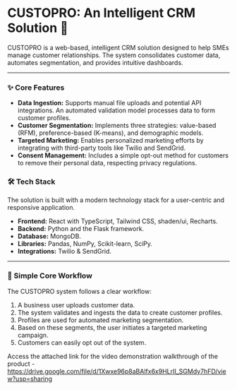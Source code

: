# **CUSTOPRO: An Intelligent CRM Solution** 🚀

CUSTOPRO is a web-based, intelligent CRM solution designed to help SMEs manage customer relationships. The system consolidates customer data, automates segmentation, and provides intuitive dashboards.

---

### **✨ Core Features**

* **Data Ingestion:** Supports manual file uploads and potential API integrations. An automated validation model processes data to form customer profiles.
* **Customer Segmentation:** Implements three strategies: value-based (RFM), preference-based (K-means), and demographic models.
* **Targeted Marketing:** Enables personalized marketing efforts by integrating with third-party tools like Twilio and SendGrid.
* **Consent Management:** Includes a simple opt-out method for customers to remove their personal data, respecting privacy regulations.

### **🛠️ Tech Stack**

The solution is built with a modern technology stack for a user-centric and responsive application.

* **Frontend:** React with TypeScript, Tailwind CSS, shaden/ui, Recharts.
* **Backend:** Python and the Flask framework.
* **Database:** MongoDB.
* **Libraries:** Pandas, NumPy, Scikit-learn, SciPy.
* **Integrations:** Twilio & SendGrid.

---

### **🔄 Simple Core Workflow**

The CUSTOPRO system follows a clear workflow:

1.  A business user uploads customer data.
2.  The system validates and ingests the data to create customer profiles.
3.  Profiles are used for automated marketing segmentation.
4.  Based on these segments, the user initiates a targeted marketing campaign.
5.  Customers can easily opt out of the system.

Access the attached link for the video demonstration walkthrough of the product - https://drive.google.com/file/d/1Xwxe96p8aBAlfx6x9HLrII_SGMdy7hFD/view?usp=sharing
